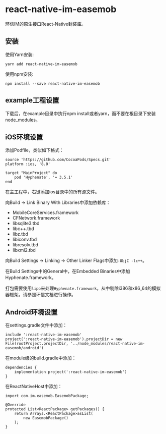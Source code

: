 # react-native-im-easemob

环信IM的原生接口React-Native封装库。

## 安装

使用Yarn安装:

```
yarn add react-native-im-easemob
```

使用npm安装:

```
npm install --save react-native-im-easemob
```

## example工程设置

下载后，在example目录中执行npm install或者yarn，而不要在根目录下安装node_modules。

## iOS环境设置

添加Podfile，类似如下格式：

```
source 'https://github.com/CocoaPods/Specs.git'
platform :ios, '8.0'

target "MainProject" do
    pod 'Hyphenate', '= 3.5.1'
end
```

在主工程中，右键添加ios目录中的所有源文件。

向Build → Link Binary With Libraries中添加依赖库：

* MobileCoreServices.framework
* CFNetwork.framework
* libsqlite3.tbd
* libc++.tbd
* libz.tbd
* libiconv.tbd
* libresolv.tbd
* libxml2.tbd

向Build Settings → Linking → Other Linker Flags中添加`-ObjC -lc++`。

在Build Settings中的General中，在Embedded Binaries中添加Hyphenate.framework。

打包需要使用`lipo`来处理`Hyphenate.framework`，从中剔除i386和x86_64的模拟器框架。请参照环信文档进行操作。

## Android环境设置

在settings.gradle文件中添加：
```
include ':react-native-im-easemob'
project(':react-native-im-easemob').projectDir = new File(rootProject.projectDir, '../node_modules/react-native-im-easemob/android')
```
在module级的build.gradle中添加：
```
dependencies {
    implementation project(':react-native-im-easemob')
}
```
在ReactNativeHost中添加：
```
import com.im.easemob.EasemobPackage;

@Override
protected List<ReactPackage> getPackages() {
    return Arrays.<ReactPackage>asList(
        new EasemobPackage()
    );
}
```